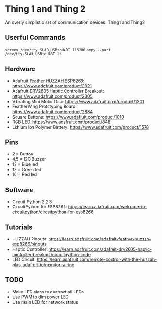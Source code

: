 # Thing 1 and Thing 2
An overly simplistic set of communication devices: Thing1 and Thing2

## Userful Commands
```screen /dev/tty.SLAB_USBtoUART 115200```
```ampy --port /dev/tty.SLAB_USBtoUART ls```

## Hardware

* Adafruit Feather HUZZAH ESP8266: https://www.adafruit.com/product/2821
* Adafruit DRV2605 Haptic Controller Breakout: https://www.adafruit.com/product/2305
* Vibrating Mini Motor Disc: https://www.adafruit.com/product/1201
* FeatherWing Prototyping Board: https://www.adafruit.com/product/2884
* Square Buttons: https://www.adafruit.com/product/1010
* RGB LED: https://www.adafruit.com/product/848
* Lithium Ion Polymer Battery: https://www.adafruit.com/product/1578

## Pins

* 2 = Button
* 4,5 = I2C Buzzer
* 12 = Blue led
* 13 = Green led
* 16 = Red led

## Software

* Circuit Python 2.2.3
* CircuitPython for ESP8266: https://learn.adafruit.com/welcome-to-circuitpython/circuitpython-for-esp8266

## Tutorials

* HUZZAH Pinouts: https://learn.adafruit.com/adafruit-feather-huzzah-esp8266/pinouts
* Haptic Controller: https://learn.adafruit.com/adafruit-drv2605-haptic-controller-breakout/circuitpython-code
* LED Circuit: https://learn.adafruit.com/remote-control-with-the-huzzah-plus-adafruit-io/monitor-wiring

## TODO

* Make LED class to abstract all LEDs
* Use PWM to dim power LED
* Use main LED for network status 
